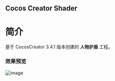 ## Cocos Creator Shader

# 简介
基于 CocosCreator 3.4.1 版本创建的 **人物护盾** 工程。

### 效果预览
![image](https://gitee.com/yeshaohelpme/ShaderDemoImageLibrary/raw/master/gif/20220224/2022022403.gif)